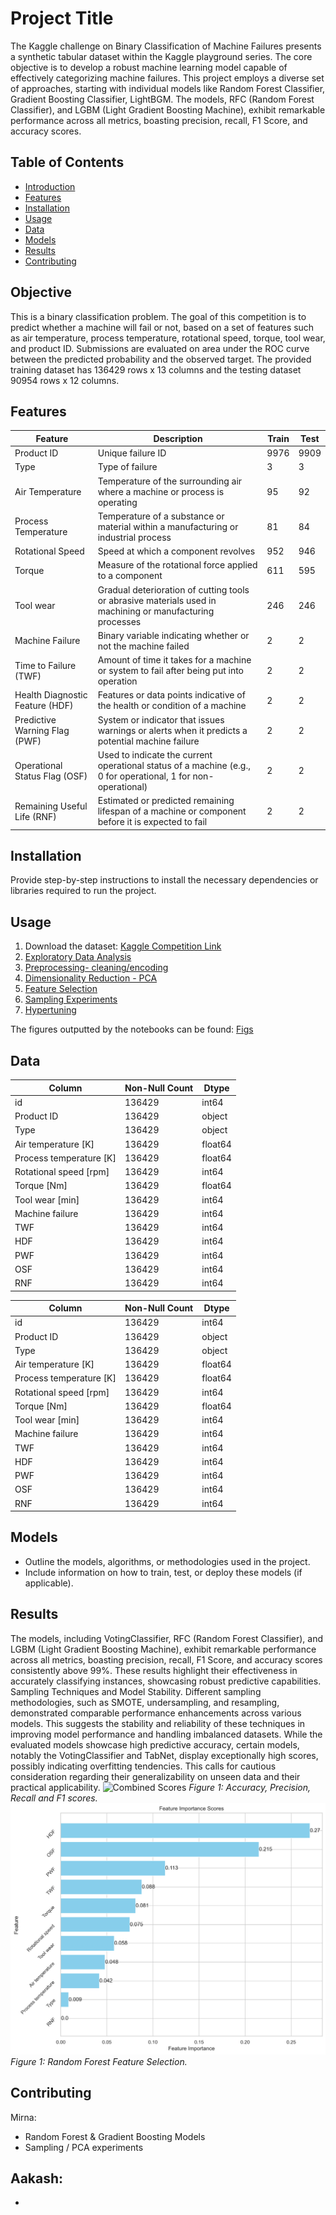 # Project Title

The Kaggle challenge on Binary Classification of Machine Failures presents a synthetic tabular
dataset within the Kaggle playground series. The core objective is to develop a robust machine
learning model capable of effectively categorizing machine failures. This project employs a diverse
set of approaches, starting with individual models like Random Forest Classifier, Gradient
Boosting Classifier, LightBGM. The models, RFC (Random Forest Classifier), and LGBM
(Light Gradient Boosting Machine), exhibit remarkable performance across all metrics, boasting
precision, recall, F1 Score, and accuracy scores.

## Table of Contents
- [Introduction](#introduction)
- [Features](#features)
- [Installation](#installation)
- [Usage](#usage)
- [Data](#data)
- [Models](#models)
- [Results](#results)
- [Contributing](#contributing)

## Objective
This is a binary classification problem. The goal of this competition is to predict whether a machine
will fail or not, based on a set of features such as air temperature, process temperature, rotational
speed, torque, tool wear, and product ID. Submissions are evaluated on area under the ROC curve
between the predicted probability and the observed target. The provided training dataset has
136429 rows x 13 columns and the testing dataset 90954 rows x 12 columns.

## Features
| Feature                   | Description                                                                                                      | Train | Test |
|---------------------------|------------------------------------------------------------------------------------------------------------------|-------|------|
| Product ID                | Unique failure ID                                                                                                | 9976  | 9909 |
| Type                      | Type of failure                                                                                                  | 3     | 3    |
| Air Temperature           | Temperature of the surrounding air where a machine or process is operating                                       | 95    | 92   |
| Process Temperature       | Temperature of a substance or material within a manufacturing or industrial process                               | 81    | 84   |
| Rotational Speed          | Speed at which a component revolves                                                                              | 952   | 946  |
| Torque                    | Measure of the rotational force applied to a component                                                            | 611   | 595  |
| Tool wear                 | Gradual deterioration of cutting tools or abrasive materials used in machining or manufacturing processes       | 246   | 246  |
| Machine Failure           | Binary variable indicating whether or not the machine failed                                                      | 2     | 2    |
| Time to Failure (TWF)     | Amount of time it takes for a machine or system to fail after being put into operation                            | 2     | 2    |
| Health Diagnostic Feature (HDF) | Features or data points indicative of the health or condition of a machine                                | 2     | 2    |
| Predictive Warning Flag (PWF)   | System or indicator that issues warnings or alerts when it predicts a potential machine failure           | 2     | 2    |
| Operational Status Flag (OSF)  | Used to indicate the current operational status of a machine (e.g., 0 for operational, 1 for non-operational) | 2     | 2    |
| Remaining Useful Life (RNF)    | Estimated or predicted remaining lifespan of a machine or component before it is expected to fail         | 2     | 2    |


## Installation
Provide step-by-step instructions to install the necessary dependencies or libraries required to run the project.

## Usage
1. Download the dataset: [Kaggle Competition Link](https://www.kaggle.com/competitions/playground-series-s3e17/discussion)
2. [Exploratory Data Analysis](src/EDA.ipynb)
3. [Preprocessing- cleaning/encoding](src/Preprocessing.ipynb)
4. [Dimensionality Reduction - PCA](src/PCA.ipynb)
5. [Feature Selection](src/FinalPresentation.ipynb)
6. [Sampling Experiments](src/Sampling-Modeling.ipynb)
7. [Hypertuning](src/Hyper-Modeling.ipynb)

The figures outputted by the notebooks can be found: [Figs](https://github.com/MElizondo1121/AdvML-Project/tree/main/figs)

## Data


| Column                   | Non-Null Count | Dtype   |
|--------------------------|----------------|---------|
| id                       | 136429         | int64   |
| Product ID               | 136429         | object  |
| Type                     | 136429         | object  |
| Air temperature [K]      | 136429         | float64 |
| Process temperature [K]  | 136429         | float64 |
| Rotational speed [rpm]   | 136429         | int64   |
| Torque [Nm]              | 136429         | float64 |
| Tool wear [min]          | 136429         | int64   |
| Machine failure          | 136429         | int64   |
| TWF                      | 136429         | int64   |
| HDF                      | 136429         | int64   |
| PWF                      | 136429         | int64   |
| OSF                      | 136429         | int64   |
| RNF                      | 136429         | int64   |


| Column                   | Non-Null Count | Dtype   |
|--------------------------|----------------|---------|
| id                       | 136429         | int64   |
| Product ID               | 136429         | object  |
| Type                     | 136429         | object  |
| Air temperature [K]      | 136429         | float64 |
| Process temperature [K]  | 136429         | float64 |
| Rotational speed [rpm]   | 136429         | int64   |
| Torque [Nm]              | 136429         | float64 |
| Tool wear [min]          | 136429         | int64   |
| Machine failure          | 136429         | int64   |
| TWF                      | 136429         | int64   |
| HDF                      | 136429         | int64   |
| PWF                      | 136429         | int64   |
| OSF                      | 136429         | int64   |
| RNF                      | 136429         | int64   |


## Models
- Outline the models, algorithms, or methodologies used in the project.
- Include information on how to train, test, or deploy these models (if applicable).

## Results
The models, including VotingClassifier, RFC (Random Forest Classifier), and LGBM (Light Gradient Boosting Machine), exhibit remarkable performance across all metrics, boasting precision, recall, F1 Score, and accuracy scores consistently above 99\%. These results highlight their effectiveness in accurately classifying instances, showcasing robust predictive capabilities.
Sampling Techniques and Model Stability. Different sampling methodologies, such as SMOTE, undersampling, and resampling, demonstrated comparable performance enhancements across various models. This suggests the stability and reliability of these techniques in improving model performance and handling imbalanced datasets.
While the evaluated models showcase high predictive accuracy, certain models, notably the VotingClassifier and TabNet, display exceptionally high scores, possibly indicating overfitting tendencies. This calls for cautious consideration regarding their generalizability on unseen data and their practical applicability.
![Combined Scores](figs/scoresComparisons.png)
*Figure 1: Accuracy, Precision, Recall and F1 scores.*
![Feature Importance](figs/categorical_feature_importance.png)
*Figure 1: Random Forest Feature Selection.*

## Contributing
Mirna:
- Random Forest & Gradient Boosting Models
- Sampling / PCA experiments

Aakash:
-
-
